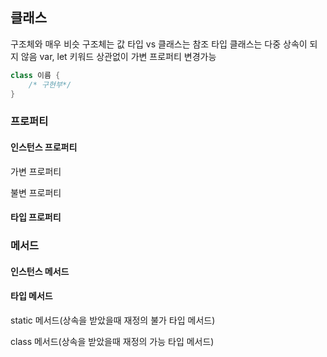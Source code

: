 ## 클래스
구조체와 매우 비슷
구조체는 값 타입 vs 클래스는 참조 타입
클래스는 다중 상속이 되지 않음
var, let 키워드 상관없이 가변 프로퍼티 변경가능

```swift
class 이름 {
    /* 구현부*/
}
```
### 프로퍼티

#### 인스턴스 프로퍼티
가변 프로퍼티

불변 프로퍼티

#### 타입 프로퍼티

### 메서드

#### 인스턴스 메서드

#### 타입 메서드
static 메서드(상속을 받았을때 재정의 불가 타입 메서드)

class 메서드(상속을 받았을때 재정의 가능 타입 메서드)
